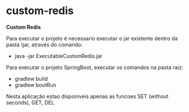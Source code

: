 # custom-redis
**Custom Redis**

Para executar o projeto é necessario executar o jar existente dentro da pasta \jar, através do comando:

* java -jar ExecutableCustomRedis.jar

Para executar o projeto SpringBoot, executar os comandos na pasta raiz:

* gradlew build
* gradlew bootRun

Nesta aplicação estao disponiveis apenas as funcoes SET (without seconds), GET, DEL
